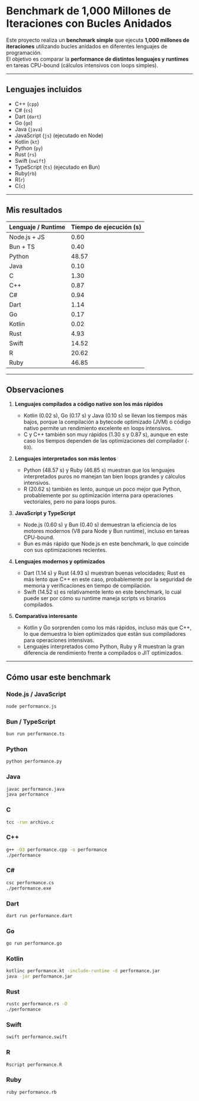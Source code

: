 # Benchmark de 1,000 Millones de Iteraciones con Bucles Anidados

Este proyecto realiza un **benchmark simple** que ejecuta **1,000 millones de iteraciones** utilizando bucles anidados en diferentes lenguajes de programación.  
El objetivo es comparar la **performance de distintos lenguajes y runtimes** en tareas CPU-bound (cálculos intensivos con loops simples).

---

## Lenguajes incluidos

- C++ (`cpp`)  
- C# (`cs`)  
- Dart (`dart`)  
- Go (`go`)  
- Java (`java`)  
- JavaScript (`js`) (ejecutado en Node) 
- Kotlin (`kt`)  
- Python (`py`)  
- Rust (`rs`)  
- Swift (`swift`)  
- TypeScript (`ts`) (ejecutado en Bun)
- Ruby(`rb`)  
- R(`r`) 
- C(`c`)   


---

## Mis resultados

| Lenguaje / Runtime | Tiempo de ejecución (s) |
|-------------------|------------------------|
| Node.js + JS      | 0.60                   |
| Bun + TS          | 0.40                   |
| Python            | 48.57                  |
| Java              | 0.10                   |
| C                 | 1.30                   |
| C++               | 0.87                   |
| C#                | 0.94                   |
| Dart              | 1.14                   |
| Go                | 0.17                   |
| Kotlin            | 0.02                   |
| Rust              | 4.93                   |
| Swift             | 14.52                  |
| R                 | 20.62                  |
| Ruby              | 46.85                  |

---

## Observaciones

1. **Lenguajes compilados a código nativo son los más rápidos**  
   - Kotlin (0.02 s), Go (0.17 s) y Java (0.10 s) se llevan los tiempos más bajos, porque la compilación a bytecode optimizado (JVM) o código nativo permite un rendimiento excelente en loops intensivos.  
   - C y C++ también son muy rápidos (1.30 s y 0.87 s), aunque en este caso los tiempos dependen de las optimizaciones del compilador (`-O3`).  

2. **Lenguajes interpretados son más lentos**  
   - Python (48.57 s) y Ruby (46.85 s) muestran que los lenguajes interpretados puros no manejan tan bien loops grandes y cálculos intensivos.  
   - R (20.62 s) también es lento, aunque un poco mejor que Python, probablemente por su optimización interna para operaciones vectoriales, pero no para loops puros.  

3. **JavaScript y TypeScript**  
   - Node.js (0.60 s) y Bun (0.40 s) demuestran la eficiencia de los motores modernos (V8 para Node y Bun runtime), incluso en tareas CPU-bound.  
   - Bun es más rápido que Node.js en este benchmark, lo que coincide con sus optimizaciones recientes.  

4. **Lenguajes modernos y optimizados**  
   - Dart (1.14 s) y Rust (4.93 s) muestran buenas velocidades; Rust es más lento que C++ en este caso, probablemente por la seguridad de memoria y verificaciones en tiempo de compilación.  
   - Swift (14.52 s) es relativamente lento en este benchmark, lo cual puede ser por cómo su runtime maneja scripts vs binarios compilados.  

5. **Comparativa interesante**  
   - Kotlin y Go sorprenden como los más rápidos, incluso más que C++, lo que demuestra lo bien optimizados que están sus compiladores para operaciones intensivas.  
   - Lenguajes interpretados como Python, Ruby y R muestran la gran diferencia de rendimiento frente a compilados o JIT optimizados.
---

## Cómo usar este benchmark

### Node.js / JavaScript
```bash
node performance.js
```

### Bun / TypeScript
```bash
bun run performance.ts
```


### Python 
```bash
python performance.py
```

### Java
```bash
javac performance.java
java performance
```

### C
```bash
tcc -run archivo.c
```

### C++
```bash
g++ -O3 performance.cpp -o performance
./performance
```

### C#
```bash
csc performance.cs
./performance.exe
```

### Dart
```bash
dart run performance.dart
```

### Go
```bash
go run performance.go
```

### Kotlin
```bash
kotlinc performance.kt -include-runtime -d performance.jar
java -jar performance.jar
```

### Rust
```bash
rustc performance.rs -O
./performance
```

### Swift
```bash
swift performance.swift
```

### R
```bash
Rscript performance.R
```

### Ruby
```bash
ruby performance.rb
```
